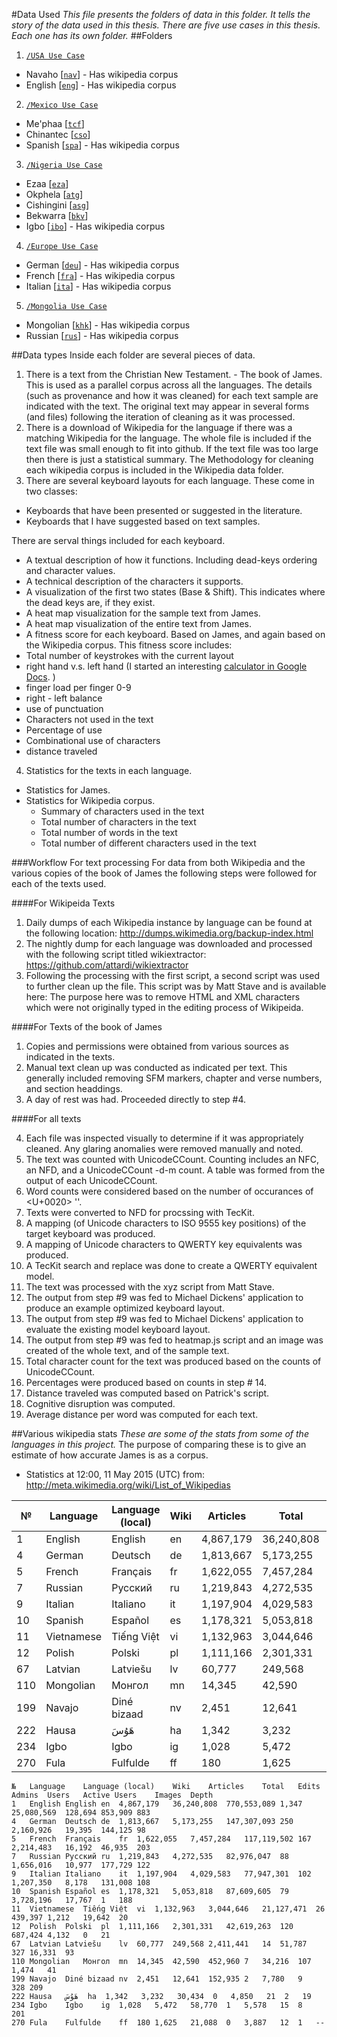 #Data Used
_This file presents the folders of data in this folder. It tells the story of the data used in this thesis. There are five use cases in this thesis. Each one has its own folder._
##Folders

1. [`/USA Use Case`](/Publications/2015%20-%20Thesis/Data%20Used/1.%20USA%20Use%20Case)
 * Navaho [[`nav`](http://www.ethnologue.com/language/nav)] - Has wikipedia corpus
 * English [[`eng`](http://www.ethnologue.com/language/eng)] - Has wikipedia corpus
2. [`/Mexico Use Case`](/Publications/2015%20-%20Thesis/Data%20Used/2.%20Mexico%20Use%20Case)
 * Me'phaa [[`tcf`](http://www.ethnologue.com/language/tcf)]
 * Chinantec [[`cso`](http://www.ethnologue.com/language/cso)]
 * Spanish	[[`spa`](http://www.ethnologue.com/language/spa)] - Has wikipedia corpus
3. [`/Nigeria Use Case`](/Publications/2015%20-%20Thesis/Data%20Used/3.%20Nigeria%20Use%20Case)
 * Ezaa [[`eza`](http://www.ethnologue.com/language/eza)]
 * Okphela [[`atg`](http://www.ethnologue.com/language/atg)]
 * Cishingini [[`asg`](http://www.ethnologue.com/language/asg)]
 * Bekwarra [[`bkv`](http://www.ethnologue.com/language/bkv)]
 * Igbo [[`ibo`](http://www.ethnologue.com/language/ibo)] - Has wikipedia corpus
4. [`/Europe Use Case`](/Publications/2015%20-%20Thesis/Data%20Used/4.%20Europe%20Use%20Case)
 * German [[`deu`](http://www.ethnologue.com/language/deu)] - Has wikipedia corpus
 * French [[`fra`](http://www.ethnologue.com/language/fra)] - Has wikipedia corpus
 * Italian [[`ita`](http://www.ethnologue.com/language/ita)] - Has wikipedia corpus
5. [`/Mongolia Use Case`](/Publications/2015%20-%20Thesis/Data%20Used/5.%20Mongolia%20Use%20Case)
 * Mongolian [[`khk`](http://www.ethnologue.com/language/khk)] - Has wikipedia corpus
 * Russian [[`rus`](http://www.ethnologue.com/language/rus)] - Has wikipedia corpus

##Data types
Inside each folder are several pieces of data.

1. There is a text from the Christian New Testament. - The book of James. This is used as a parallel corpus across all the languages. The details (such as provenance and how it was cleaned) for each text sample are indicated with the text. The original text may appear in several forms (and files) following the iteration of cleaning as it was processed.
2. There is a download of Wikipedia for the language if there was a matching Wikipedia for the language. The whole file is included if the text file was small enough to fit into github. If the text file was too large then there is just a statistical summary. The Methodology for cleaning each wikipedia corpus is included in the Wikipedia data folder.
3. There are several keyboard layouts for each language. These come in two classes:
 * Keyboards that have been presented or suggested in the literature.
 * Keyboards that I have suggested based on text samples.
 
 There are serval things included for each keyboard.
  * A textual description of how it functions. Including dead-keys ordering and character values.
  * A technical description of the characters it supports.
  * A visualization of the first two states (Base & Shift). This indicates where the dead keys are, if they exist.
  * A heat map visualization for the sample text from James.
  * A heat map visualization of the entire text from James.
  * A fitness score for each keyboard. Based on James, and again based on the Wikipedia corpus. This fitness score includes:
   * Total number of keystrokes with the current layout
   * right hand v.s. left hand (I started an interesting [calculator in Google Docs](https://docs.google.com/spreadsheets/d/1B6rpynT1MsrPjLi5seWRGMWy5qq9sn-DnWS-sTHRp2k/edit?usp=sharing). )
   * finger load per finger 0-9
   * right - left balance
   * use of punctuation
   * Characters not used in the text
   * Percentage of use
   * Combinational use of characters
   * distance traveled
4. Statistics for the texts in each language.
 * Statistics for James.
 * Statistics for Wikipedia corpus.
   * Summary of characters used in the text
   * Total number of characters in the text
   * Total number of words in the text
   * Total number of different characters used in the text
   

###Workflow For text processing
For data from both Wikipedia and the various copies of the book of James the following steps were followed for each of the texts used.

####For Wikipeida Texts
1. Daily dumps of each Wikipedia instance by language can be found at the following location: http://dumps.wikimedia.org/backup-index.html
2. The nightly dump for each language was downloaded and processed with the following script titled wikiextractor: https://github.com/attardi/wikiextractor
3. Following the processing with the first script, a second script was used to further clean up the file. This script was by Matt Stave and is available here:
 The purpose here was to remove HTML and XML characters which were not originally typed in the editing process of Wikipeida.

####For Texts of the book of James
1. Copies and permissions were obtained from various sources as indicated in the texts.
2. Manual text clean up was conducted as indicated per text. This generally included removing SFM markers, chapter and verse numbers, and section headdings.
3. A day of rest was had. Proceeded directly to step #4.

####For all texts

4. Each file was inspected visually to determine if it was appropriately cleaned. Any glaring anomalies were removed manually and noted.
5. The text was counted with UnicodeCCount. Counting includes an NFC, an NFD, and a UnicodeCCount -d-m count. A table was formed from the output of each UnicodeCCount.
6. Word counts were considered based on the number of occurances of <U+0020> ''.
7. Texts were converted to NFD for procssing with TecKit.
8. A mapping (of Unicode characters to ISO 9555 key positions) of the target keyboard was produced.
9. A mapping of Unicode characters to QWERTY key equivalents was produced.
10. A TecKit search and replace was done to create a QWERTY equivalent model.
11. The text was processed with the xyz script from Matt Stave.
12. The output from step #9 was fed to Michael Dickens' application to produce an example optimized keyboard layout.
13. The output from step #9 was fed to Michael Dickens' application to evaluate the existing model keyboard layout.
14. The output from step #9 was fed to heatmap.js script and an image was created of the whole text, and of the sample text.
15. Total character count for the text was produced based on the counts of UnicodeCCount.
16. Percentages were produced based on counts in step # 14.
17. Distance traveled was computed based on Patrick's script.
18. Cognitive disruption was computed.
19. Average distance per word was computed for each text.


##Various wikipedia stats
_These are some of the stats from some of the languages in this project._
The purpose of comparing these is to give an estimate of how accurate James is as a corpus.

* Statistics at 12:00, 11 May 2015 (UTC) from: http://meta.wikimedia.org/wiki/List_of_Wikipedias

№|Language|Language (local)|Wiki|Articles|Total|Edits|Admins|Users|Active Users|Images|Depth
---|---|---|---|---|---|---|---|---|---|---|---
1|English|English|en|4,867,179|36,240,808|770,553,089|1,347|25,080,569|128,694|853,909|883
4|German|Deutsch|de|1,813,667|5,173,255|147,307,093|250|2,160,926|19,395|144,125|98
5|French|Français|fr|1,622,055|7,457,284|117,119,502|167|2,214,483|16,192|46,935|203
7|Russian|Русский|ru|1,219,843|4,272,535|82,976,047|88|1,656,016|10,977|177,729|122
9|Italian|Italiano|it|1,197,904|4,029,583|77,947,301|102|1,207,350|8,178|131,008|108
10|Spanish|Español|es|1,178,321|5,053,818|87,609,605|79|3,728,196|17,767|1|188
11|Vietnamese|Tiếng Việt|vi|1,132,963|3,044,646|21,127,471|26|439,397|1,212|19,642|20
12|Polish|Polski|pl|1,111,166|2,301,331|42,619,263|120|687,424|4,132|0|21
67|Latvian|Latviešu|lv|60,777|249,568|2,411,441|14|51,787|327|16,331|93
110|Mongolian|Монгол|mn|14,345|42,590|452,960|7|34,216|107|1,474|41
199|Navajo|Diné bizaad|nv|2,451|12,641|152,935|2|7,780|9|328|209
222|Hausa|هَوُسَ|ha|1,342|3,232|30,434|0|4,850|21|2|19
234|Igbo|Igbo|ig|1,028|5,472|58,770|1|5,578|15|8|201
270|Fula|Fulfulde|ff|180|1,625|21,088|0|3,887|12|1|--


```
№	Language	Language (local)	Wiki	Articles	Total	Edits	Admins	Users	Active Users	Images	Depth
1	English	English	en	4,867,179	36,240,808	770,553,089	1,347	25,080,569	128,694	853,909	883
4	German	Deutsch	de	1,813,667	5,173,255	147,307,093	250	2,160,926	19,395	144,125	98
5	French	Français	fr	1,622,055	7,457,284	117,119,502	167	2,214,483	16,192	46,935	203
7	Russian	Русский	ru	1,219,843	4,272,535	82,976,047	88	1,656,016	10,977	177,729	122
9	Italian	Italiano	it	1,197,904	4,029,583	77,947,301	102	1,207,350	8,178	131,008	108
10	Spanish	Español	es	1,178,321	5,053,818	87,609,605	79	3,728,196	17,767	1	188
11	Vietnamese	Tiếng Việt	vi	1,132,963	3,044,646	21,127,471	26	439,397	1,212	19,642	20
12	Polish	Polski	pl	1,111,166	2,301,331	42,619,263	120	687,424	4,132	0	21
67	Latvian	Latviešu	lv	60,777	249,568	2,411,441	14	51,787	327	16,331	93
110	Mongolian	Монгол	mn	14,345	42,590	452,960	7	34,216	107	1,474	41
199	Navajo	Diné bizaad	nv	2,451	12,641	152,935	2	7,780	9	328	209
222	Hausa	هَوُسَ	ha	1,342	3,232	30,434	0	4,850	21	2	19
234	Igbo	Igbo	ig	1,028	5,472	58,770	1	5,578	15	8	201
270	Fula	Fulfulde	ff	180	1,625	21,088	0	3,887	12	1	--
```
